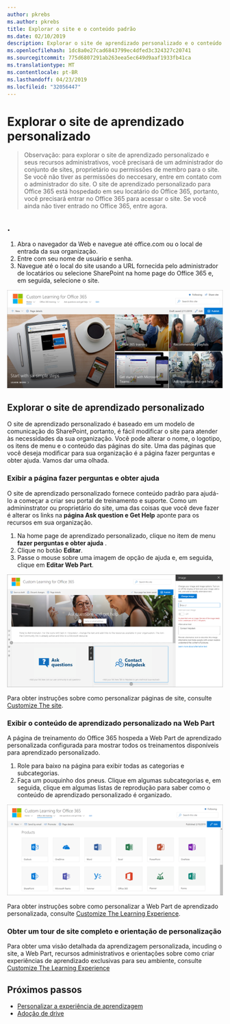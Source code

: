 ```yaml
---
author: pkrebs
ms.author: pkrebs
title: Explorar o site e o conteúdo padrão
ms.date: 02/10/2019
description: Explorar o site de aprendizado personalizado e o conteúdo padrão
ms.openlocfilehash: 1dc8a0e27cad6843799ec4dfed3c324327c20741
ms.sourcegitcommit: 775d6807291ab263eea5ec649d9aaf1933fb41ca
ms.translationtype: MT
ms.contentlocale: pt-BR
ms.lasthandoff: 04/23/2019
ms.locfileid: "32056447"
---
```

# <a name="explore-the-custom-learning-site"></a>Explorar o site de aprendizado personalizado

> Observação: para explorar o site de aprendizado personalizado e seus recursos administrativos, você precisará de um administrador do conjunto de sites, proprietário ou permissões de membro para o site. Se você não tiver as permissões do neccesary, entre em contato com o administrador do site. O site de aprendizado personalizado para Office 365 está hospedado em seu locatário do Office 365, portanto, você precisará entrar no Office 365 para acessar o site. Se você ainda não tiver entrado no Office 365, entre agora. 

## <a name="sign-in-to-office-365"></a>. 

1.  Abra o navegador da Web e navegue até office.com ou o local de entrada da sua organização. 
2.  Entre com seu nome de usuário e senha.
3.  Navegue até o local do site usando a URL fornecida pelo administrador de locatários ou selecione SharePoint na home page do Office 365 e, em seguida, selecione o site. 

![CG-Introducing. png](media/cg-introducing.png)

## <a name="explore-the-custom-learning-site"></a>Explorar o site de aprendizado personalizado

O site de aprendizado personalizado é baseado em um modelo de comunicação do SharePoint, portanto, é fácil modificar o site para atender às necessidades da sua organização. Você pode alterar o nome, o logotipo, os itens de menu e o conteúdo das páginas do site. Uma das páginas que você deseja modificar para sua organização é a página fazer perguntas e obter ajuda. Vamos dar uma olhada.

### <a name="view-the-ask-questions-and-get-help-page"></a>Exibir a página fazer perguntas e obter ajuda

O site de aprendizado personalizado fornece conteúdo padrão para ajudá-lo a começar a criar seu portal de treinamento e suporte. Como um admininstrator ou proprietário do site, uma das coisas que você deve fazer é alterar os links na **página Ask question e Get Help** aponte para os recursos em sua organização. 

1.  Na home page de aprendizado personalizado, clique no item de menu **fazer perguntas e obter ajuda** .
2.  Clique no botão **Editar**.
3.  Passe o mouse sobre uma imagem de opção de ajuda e, em seguida, clique em **Editar Web Part**.

![CG-edithelp. png](media/cg-edithelp.png)

Para obter instruções sobre como personalizar páginas de site, consulte [Customize The site](custom_edithelp.md).

### <a name="view-the-custom-learning-content-in-the-web-part"></a>Exibir o conteúdo de aprendizado personalizado na Web Part
A página de treinamento do Office 365 hospeda a Web Part de aprendizado personalizada configurada para mostrar todos os treinamentos disponíveis para aprendizado personalizado. 

1. Role para baixo na página para exibir todas as categorias e subcategorias.
2. Faça um pouquinho dos pneus. Clique em algumas subcategorias e, em seguida, clique em algumas listas de reprodução para saber como o conteúdo de aprendizado personalizado é organizado. 

![CG-gotoall. png](media/cg-gotoall.png)

Para obter instruções sobre como personalizar a Web Part de aprendizado personalizada, consulte [Customize The Learning Experience](custom_overview.md).

### <a name="get-a-complete-site-tour-and-customization-guidance"></a>Obter um tour de site completo e orientação de personalização
Para obter uma visão detalhada da aprendizagem personalizada, incuding o site, a Web Part, recursos administrativos e orientações sobre como criar experiências de aprendizado exclusivas para seu ambiente, consulte [Customize The Learning Experience](custom_overview.md)

## <a name="next-steps"></a>Próximos passos
- [Personalizar a experiência de aprendizagem](custom_overview.md)
- [Adoção de drive](driveadoption.md) 
